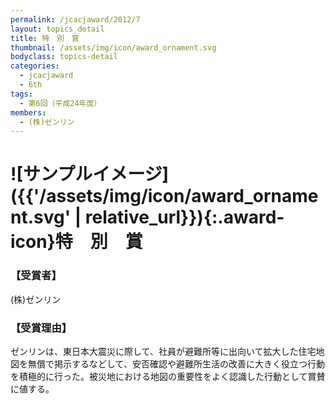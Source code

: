 ```yaml
---
permalink: /jcacjaward/2012/7
layout: topics_detail
title: 特　別　賞
thumbnail: /assets/img/icon/award_ornament.svg
bodyclass: topics-detail
categories:
  - jcacjaward
  - 6th
tags:
  - 第6回（平成24年度）
members:
  - (株)ゼンリン
---
```


# ![サンプルイメージ]({{'/assets/img/icon/award_ornament.svg' | relative_url}}){:.award-icon}特　別　賞

### 【受賞者】

(株)ゼンリン

### 【受賞理由】

ゼンリンは、東日本大震災に際して、社員が避難所等に出向いて拡大した住宅地図を無償で掲示するなどして、安否確認や避難所生活の改善に大きく役立つ行動を積極的に行った。被災地における地図の重要性をよく認識した行動として賞賛に値する。
